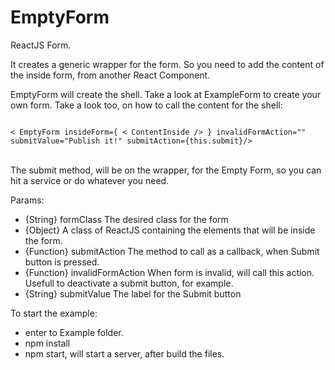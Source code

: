 # EmptyForm

ReactJS Form.

It creates a generic wrapper for the form. So you need to add the content of the inside form, from another React Component.

EmptyForm will create the shell.
Take a look at ExampleForm to create your own form.
Take a look too, on how to call the content for the shell: <br/>

<code>
< EmptyForm insideForm={ < ContentInside /> } invalidFormAction="" submitValue="Publish it!" submitAction={this.submit}/>
</code> <br />

The submit method, will be on the wrapper, for the Empty Form, so you can hit a service or do whatever you need.

Params:
- {String} formClass The desired class for the form
- {Object} <ContentInside /> A class of ReactJS containing the elements that will be inside the form.
- {Function} submitAction The method to call as a callback, when Submit button is pressed.
- {Function} invalidFormAction When form is invalid, will call this action. Usefull to deactivate a submit button, for example.
- {String} submitValue The label for the Submit button

To start the example:
- enter to Example folder.
- npm install
- npm start, will start a server, after build the files.
